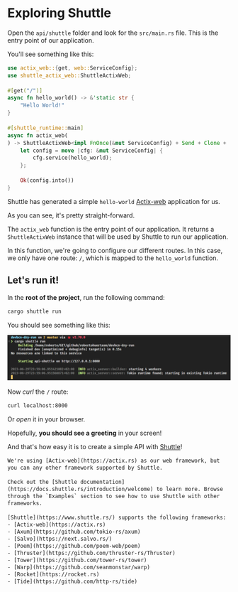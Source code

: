 # Exploring Shuttle

Open the `api/shuttle` folder and look for the `src/main.rs` file. This is the entry point of our application.

You'll see something like this:

```rust
use actix_web::{get, web::ServiceConfig};
use shuttle_actix_web::ShuttleActixWeb;

#[get("/")]
async fn hello_world() -> &'static str {
    "Hello World!"
}

#[shuttle_runtime::main]
async fn actix_web(
) -> ShuttleActixWeb<impl FnOnce(&mut ServiceConfig) + Send + Clone + 'static> {
    let config = move |cfg: &mut ServiceConfig| {
        cfg.service(hello_world);
    };

    Ok(config.into())
}
```

Shuttle has generated a simple `hello-world` [Actix-web](https://actix.rs) application for us. 

As you can see, it's pretty straight-forward.

The `actix_web` function is the entry point of our application. It returns a `ShuttleActixWeb` instance that will be used by Shuttle to run our application.

In this function, we're going to configure our different routes. In this case, we only have one route: `/`, which is mapped to the `hello_world` function.

## Let's run it!

In the **root of the project**, run the following command:

```bash
cargo shuttle run
```

You should see something like this:

![shuttle_run](./assets/22/cargo_shuttle_run.png)

Now *curl* the `/` route:

```bash
curl localhost:8000
```

Or *open* it in your browser.

Hopefully, **you should see a greeting** in your screen! 

And that's how easy it is to create a simple API with [Shuttle](https://www.shuttle.rs)!

```admonish
We're using [Actix-web](https://actix.rs) as our web framework, but you can any other framework supported by Shuttle.

Check out the [Shuttle documentation](https://docs.shuttle.rs/introduction/welcome) to learn more. Browse through the `Examples` section to see how to use Shuttle with other frameworks.

[Shuttle](https://www.shuttle.rs/) supports the following frameworks:
- [Actix-web](https://actix.rs)
- [Axum](https://github.com/tokio-rs/axum)
- [Salvo](https://next.salvo.rs/)
- [Poem](https://github.com/poem-web/poem)
- [Thruster](https://github.com/thruster-rs/Thruster)
- [Tower](https://github.com/tower-rs/tower)
- [Warp](https://github.com/seanmonstar/warp)
- [Rocket](https://rocket.rs)
- [Tide](https://github.com/http-rs/tide)

```
